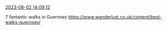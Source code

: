 [2023-06-02 14:09:12](https://mstdn.social/@hill_wanderer/110475015105487071)

7 fantastic walks in Guernsey <a href="https://www.wanderlust.co.uk/content/best-walks-guernsey/" target="_blank" rel="nofollow noopener noreferrer" translate="no">https://www.wanderlust.co.uk/content/best-walks-guernsey/</a>